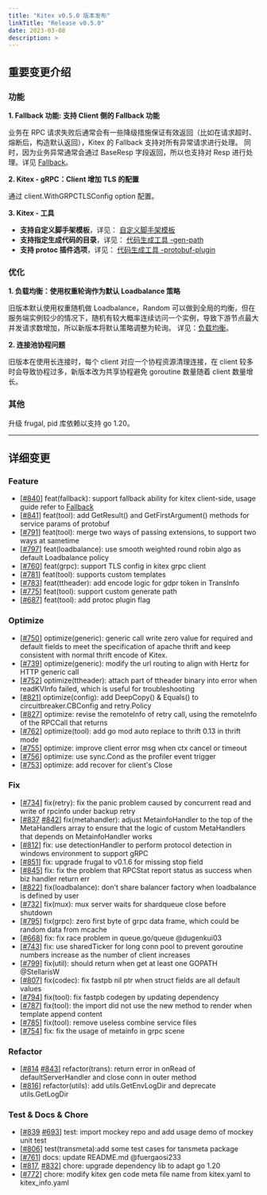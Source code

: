 ```yaml
---
title: "Kitex v0.5.0 版本发布"
linkTitle: "Release v0.5.0"
date: 2023-03-08
description: >
---
```

## 重要变更介绍

### 功能

**1. Fallback 功能: 支持 Client 侧的 Fallback 功能**

  业务在 RPC 请求失败后通常会有一些降级措施保证有效返回（比如在请求超时、熔断后，构造默认返回），Kitex 的 Fallback 支持对所有异常请求进行处理。
  同时，因为业务异常通常会通过 BaseResp 字段返回，所以也支持对 Resp 进行处理。详见 [Fallback](https://www.cloudwego.io/zh/docs/kitex/tutorials/service-governance/fallback/)。

**2. Kitex - gRPC：Client 增加 TLS 的配置**

  通过 client.WithGRPCTLSConfig option 配置。

**3. Kitex - 工具**
- **支持自定义脚手架模板**，详见： [自定义脚手架模板](https://www.cloudwego.io/zh/docs/kitex/tutorials/code-gen/custom_tpl/)
- **支持指定生成代码的目录**，详见： [代码生成工具 -gen-path](https://www.cloudwego.io/zh/docs/kitex/tutorials/code-gen/code_generation/#-gen-path) 
- **支持 protoc 插件选项**，详见： [代码生成工具 -protobuf-plugin](https://www.cloudwego.io/zh/docs/kitex/tutorials/code-gen/code_generation/#-protobuf-plugin)

### 优化

**1. 负载均衡：使用权重轮询作为默认 Loadbalance 策略**

旧版本默认使用权重随机做 Loadbalance，Random 可以做到全局的均衡，但在服务端实例较少的情况下，随机有较大概率连续访问一个实例，导致下游节点最大并发请求数增加，所以新版本将默认策略调整为轮询。
详见：[负载均衡](https://www.cloudwego.io/zh/docs/kitex/tutorials/service-governance/loadbalance/)。

**2. 连接池协程问题**

旧版本在使用长连接时，每个 client 对应一个协程资源清理连接，在 client 较多时会导致协程过多，新版本改为共享协程避免 goroutine 数量随着 client 数量增长。

### 其他

升级 frugal, pid 库依赖以支持 go 1.20。

----

## 详细变更

### Feature

- [[#840](https://github.com/cloudwego/kitex/pull/840)] feat(fallback): support fallback ability for kitex client-side, usage guide refer to [Fallback](https://www.cloudwego.io/docs/kitex/tutorials/service-governance/fallback)
- [[#841](https://github.com/cloudwego/kitex/pull/841)] feat(tool): add GetResult() and GetFirstArgument() methods for service params of protobuf
- [[#791](https://github.com/cloudwego/kitex/pull/791)] feat(tool): merge two ways of passing extensions, to support two ways at sametime
- [[#797](https://github.com/cloudwego/kitex/pull/797)] feat(loadbalance): use smooth weighted round robin algo as default Loadbalance policy
- [[#760](https://github.com/cloudwego/kitex/pull/760)] feat(grpc): support TLS config in kitex grpc client
- [[#781](https://github.com/cloudwego/kitex/pull/781)] feat(tool): supports custom templates
- [[#783](https://github.com/cloudwego/kitex/pull/783)] feat(ttheader): add encode logic for gdpr token in TransInfo
- [[#775](https://github.com/cloudwego/kitex/pull/775)] feat(tool): support custom generate path
- [[#687](https://github.com/cloudwego/kitex/pull/687)] feat(tool): add protoc plugin flag

### Optimize

- [[#750](https://github.com/cloudwego/kitex/pull/750)] optimize(generic): generic call write zero value for required and default fields to meet the specification of apache thrift and keep consistent with normal thrift encode of Kitex.
- [[#739](https://github.com/cloudwego/kitex/pull/739)] optimize(generic): modify the url routing  to align with Hertz for HTTP generic call
- [[#752](https://github.com/cloudwego/kitex/pull/752)] optimize(ttheader): attach part of ttheader binary into error when readKVInfo failed, which is useful for troubleshooting
- [[#821](https://github.com/cloudwego/kitex/pull/821)] optimize(config): add DeepCopy() & Equals() to circuitbreaker.CBConfig and retry.Policy
- [[#827](https://github.com/cloudwego/kitex/pull/827)] optimize: revise the remoteInfo of retry call, using the remoteInfo of the RPCCall that returns
- [[#762](https://github.com/cloudwego/kitex/pull/762)] optimize(tool): add go mod auto replace to thrift 0.13 in thrift mode
- [[#755](https://github.com/cloudwego/kitex/pull/755)] optimize: improve client error msg when ctx cancel or timeout
- [[#756](https://github.com/cloudwego/kitex/pull/756)] optimize: use sync.Cond as the profiler event trigger
- [[#753](https://github.com/cloudwego/kitex/pull/753)] optimize: add recover for client's Close

### Fix

- [[#734](https://github.com/cloudwego/kitex/pull/734)] fix(retry): fix the panic problem caused by concurrent read and write of rpcinfo under backup retry
- [[#837](https://github.com/cloudwego/kitex/pull/837) [#842](https://github.com/cloudwego/kitex/pull/842)] fix(metahandler): adjust MetainfoHandler to the top of the MetaHandlers array to ensure that the logic of custom MetaHandlers that depends on MetainfoHandler works
- [[#812](https://github.com/cloudwego/kitex/pull/812)] fix: use detectionHandler to perform protocol detection in windows environment to support gRPC
- [[#851](https://github.com/cloudwego/kitex/pull/851)] fix: upgrade frugal to v0.1.6 for missing stop field
- [[#845](https://github.com/cloudwego/kitex/pull/845)] fix: fix the problem that RPCStat report status as success when biz handler return err
- [[#822](https://github.com/cloudwego/kitex/pull/822)] fix(loadbalance): don't share balancer factory when loadbalance is defined by user
- [[#732](https://github.com/cloudwego/kitex/pull/732)] fix(mux): mux server waits for shardqueue close before shutdown
- [[#795](https://github.com/cloudwego/kitex/pull/795)] fix(grpc): zero first byte of grpc data frame, which could be random data from mcache
- [[#668](https://github.com/cloudwego/kitex/pull/668)] fix: fix race problem in queue.go/queue @dugenkui03
- [[#743](https://github.com/cloudwego/kitex/pull/743)] fix: use sharedTicker for long conn pool to prevent goroutine numbers increase as the number of client increases
- [[#799](https://github.com/cloudwego/kitex/pull/799)] fix(util): should return when get at least one GOPATH @StellarisW
- [[#807](https://github.com/cloudwego/kitex/pull/807)] fix(codec): fix fastpb nil ptr when struct fields are all default values
- [[#794](https://github.com/cloudwego/kitex/pull/794)] fix(tool): fix fastpb codegen by updating dependency
- [[#787](https://github.com/cloudwego/kitex/pull/787)] fix(tool): the import did not use the new method to render when template append content
- [[#785](https://github.com/cloudwego/kitex/pull/785)] fix(tool): remove useless combine service files
- [[#754](https://github.com/cloudwego/kitex/pull/754)] fix: fix the usage of metainfo in grpc scene

### Refactor

- [[#814](https://github.com/cloudwego/kitex/pull/814) [#843](https://github.com/cloudwego/kitex/pull/843)] refactor(trans): return error in onRead of defaultServerHandler and close conn in outer method
- [[#816](https://github.com/cloudwego/kitex/pull/816)] refactor(utils): add utils.GetEnvLogDir and deprecate utils.GetLogDir

### Test & Docs & Chore

- [[#839](https://github.com/cloudwego/kitex/pull/839) [#693](https://github.com/cloudwego/kitex/pull/693)] test: import mockey repo and add usage demo of mockey unit test
- [[#806](https://github.com/cloudwego/kitex/pull/806)] test(transmeta):add some test cases for tansmeta package
- [[#761](https://github.com/cloudwego/kitex/pull/761)] docs: update README.md @fuergaosi233
- [[#817](https://github.com/cloudwego/kitex/pull/817), [#832](https://github.com/cloudwego/kitex/pull/832)] chore: upgrade dependency lib to adapt go 1.20
- [[#772](https://github.com/cloudwego/kitex/pull/772)] chore: modify kitex gen code meta file name from kitex.yaml to kitex_info.yaml


